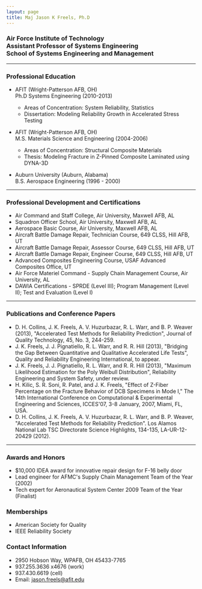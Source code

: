 ```yaml
---
layout: page
title: Maj Jason K Freels, Ph.D
---
```


### Air Force Institute of Technology<br>Assistant Professor of Systems Engineering<br>School of Systems Engineering and Management

****

### Professional Education 

- AFIT (Wright-Patterson AFB, OH)<br>Ph.D Systems Engineering (2010-2013)
    - Areas of Concentration: System Reliability, Statistics
    - Dissertation: Modeling Reliability Growth in Accelerated Stress Testing 

- AFIT (Wright-Patterson AFB, OH)<br>M.S. Materials Science and Engineering (2004-2006)
    - Areas of Concentration: Structural Composite Materials
    - Thesis: Modeling Fracture in Z-Pinned Composite Laminated using DYNA-3D

- Auburn University (Auburn, Alabama)<br>B.S. Aerospace Engineering (1996 - 2000)

****

### Professional Development and Certifications
- Air Command and Staff College, Air University, Maxwell AFB, AL
- Squadron Officer School, Air University, Maxwell AFB, AL
- Aerospace Basic Course, Air University, Maxwell AFB, AL
- Aircraft Battle Damage Repair, Technician Course, 649 CLSS, Hill AFB, UT
- Aircraft Battle Damage Repair, Assessor Course, 649 CLSS, Hill AFB, UT
- Aircraft Battle Damage Repair, Engineer Course, 649 CLSS, Hill AFB, UT
- Advanced Composites Engineering Course, USAF Advanced Composites Office, UT
- Air Force Materiel Command - Supply Chain Management Course, Air University, AL
- DAWIA Certifications - SPRDE (Level III); Program Management (Level II); Test and Evaluation (Level I)

****

### Publications and Conference Papers
- D. H. Collins, J. K. Freels, A. V. Huzurbazar, R. L. Warr, and B. P. Weaver (2013), "Accelerated Test Methods for Reliability Prediction", Journal of Quality Technology, 45, No. 3, 244-259.
- J. K. Freels, J. J. Pignatiello, R. L. Warr, and R. R. Hill (2013), "Bridging the Gap Between Quantitative and Qualitative Accelerated Life Tests", Quality and Reliability Engineering International, to appear.
- J. K. Freels, J. J. Pignatiello, R. L. Warr, and R. R. Hill (2013), "Maximum Likelihood Estimation for the Poly Weibull Distribution", Reliability Engineering and System Safety, under review.
- H. Kilic, S. R. Soni, R. Patel, and J. K. Freels, "Effect of Z-Fiber Percentage on the Fracture Behavior of DCB Specimens in Mode I," The 14th International Conference on Computational & Experimental Engineering and Sciences, ICCES'07, 3-8 January, 2007, Miami, FL, USA.
- D. H. Collins, J. K. Freels, A. V. Huzurbazar, R. L. Warr, and B. P. Weaver, "Accelerated Test Methods for Reliability Prediction". Los Alamos National Lab TSC Directorate Science Highlights, 134-135, LA-UR-12-20429 (2012).

****

### Awards and Honors
- $10,000 IDEA award for innovative repair design for F-16 belly door
- Lead engineer for AFMC's Supply Chain Management Team of the Year (2002)
- Tech expert for Aeronautical System Center 2009 Team of the Year (Finalist)

### Memberships
- American Society for Quality
- IEEE Reliability Society

### Contact Information

- 2950 Hobson Way, WPAFB, OH 45433-7765
- 937.255.3636 x4676 (work)
- 937.430.6619 (cell)
- Email: <jason.freels@afit.edu>